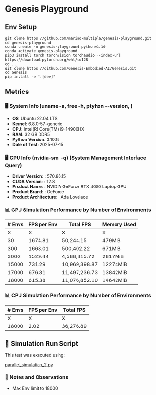 # Genesis Playground

## Env Setup

```
git clone https://github.com/marino-multipla/genesis-playground.git
cd genesis-playground
conda create -n genesis-playground python=3.10
conda activate genesis-playground
pip3 install torch torchvision torchaudio --index-url https://download.pytorch.org/whl/cu128
cd ..
git clone https://github.com/Genesis-Embodied-AI/Genesis.git
cd Genesis
pip install -e ".[dev]"
```

## Metrics

### 🖥️ System Info (uname -a, free -h, ptyhon --version, )

- **OS**:               Ubuntu 22.04 LTS
- **Kernel**:           6.8.0-57-generic
- **CPU**:              Intel(R) Core(TM) i9-14900HX
- **RAM**:              32 GB DDR5
- **Python Version**:   3.10.18
- **Date of Test**:     2025-07-15

### 🖥️ GPU Info (nvidia-smi -q) (System Management Interface Query)

- **Driver Version**:           : 570.86.15
- **CUDA Version**:             : 12.8
- **Product Name**:             : NVIDIA GeForce RTX 4090 Laptop GPU
- **Product Brand**:            : GeForce
- **Product Architecture**:     : Ada Lovelace

### 📊 GPU Simulation Performance by Number of Environments 

| # Envs  | FPS per Env | Total FPS     | Memory Used |
|---------|-------------|---------------|-------------|
| X       | X           | X             | X           |
| 30      | 1674.81     | 50,244.15     | 479MiB      |
| 300     | 1668.01     | 500,402.22    | 671MiB      |
| 3000    | 1529.44     | 4,588,315.72  | 2817MiB     |
| 15000   | 731.29      | 10,969,398.87 | 12274MiB    |
| 17000   | 676.31      | 11,497,236.73 | 13842MiB    |
| 18000   | 615.38      | 11,076,852.10 | 14642MiB    |

### 📊 CPU Simulation Performance by Number of Environments 

| # Envs  | FPS per Env | Total FPS     |
|---------|-------------|---------------|
| X       | X           | X             |
| 18000   | 2.02        | 36,276.89     |

## 🚀 Simulation Run Script

This test was executed using:

[parallel_simulation_2.py](/src/parallel_simulation_2.py)


### 📁 Notes and Observations
- Max Env limit to 18000





